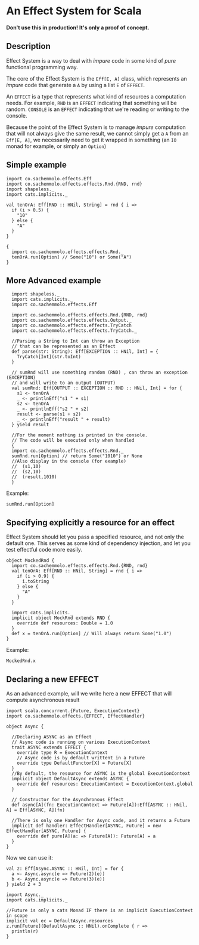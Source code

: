 An Effect System for Scala
==========================

**Don't use this in production! It's only a proof of concept.**
 
Description
-----------

Effect System is a way to deal with _impure_ code in some kind of _pure_ functional programming way.

The core of the Effect System is the `Eff[E, A]` class, which represents an _impure_ code 
that generate a `A` by using a list `E` of `EFFECT`.

An `EFFECT` is a type that represents what kind of resources a computation needs. For example, 
`RND` is an `EFFECT` indicating that something will be random. 
`CONSOLE` is an `EFFECT` indicating that we're reading or writing to the console.
 
Because the point of the Effect System is to manage _impure_ computation that will not always
 give the same result, we cannot simply get a `A` from an `Eff[E, A]`, 
 we necessarily need to get it wrapped in something (an `IO`  monad for example, or simply an `Option`)
 
  
Simple example
--------------

```tut:silent
import co.sachemmolo.effects.Eff
import co.sachemmolo.effects.effects.Rnd.{RND, rnd}
import shapeless._
import cats.implicits._

val tenOrA: Eff[RND :: HNil, String] = rnd { i =>
  if (i > 0.5) {
    "10"
  } else {
    "A"
  }
}

{
  import co.sachemmolo.effects.effects.Rnd._
  tenOrA.run[Option] // Some("10") or Some("A")
}
```

More Advanced example
---------------------


```tut:silent
  import shapeless._
  import cats.implicits._
  import co.sachemmolo.effects.Eff

  import co.sachemmolo.effects.effects.Rnd.{RND, rnd}
  import co.sachemmolo.effects.effects.Output._
  import co.sachemmolo.effects.effects.TryCatch
  import co.sachemmolo.effects.effects.TryCatch._

  //Parsing a String to Int can throw an Exception
  // that can be represented as an Effect
  def parse(str: String): Eff[EXCEPTION :: HNil, Int] = {
    TryCatch[Int](str.toInt)
  }

  // sumRnd will use something random (RND) , can throw an exception (EXCEPTION)
  // and will write to an output (OUTPUT)
  val sumRnd: Eff[OUTPUT :: EXCEPTION :: RND :: HNil, Int] = for {
    s1 <- tenOrA
    _ <- printlnEff("s1 " + s1)
    s2 <- tenOrA
    _ <- printlnEff("s2 " + s2)
    result <- parse(s1 + s2)
    _ <- printlnEff("result " + result)
  } yield result

  //For the moment nothing is printed in the console.
  // The code will be executed only when handled
  {
  import co.sachemmolo.effects.effects.Rnd._
  sumRnd.run[Option] // return Some("1010") or None
  //Also display in the console (for example)
  //  (s1,10)
  //  (s2,10)
  //  (result,1010)
  }
```

Example:
```tut:silent
sumRnd.run[Option]
```

Specifying explicitly a resource for an effect
----------------------------------------------

Effect System should let you pass a specified resource, and not only the default one.
This serves as some kind of dependency injection, and let you test effectful code more easily.

```tut:silent
object MockedRnd {
  import co.sachemmolo.effects.effects.Rnd.{RND, rnd}
  val tenOrA: Eff[RND :: HNil, String] = rnd { i =>
    if (i > 0.9) {
      i.toString
    } else {
      "A"
    }
  }

  import cats.implicits._
  implicit object MockRnd extends RND {
    override def resources: Double = 1.0
  }
  def x = tenOrA.run[Option] // Will always return Some("1.0")
}
```

Example:
```tut:silent
MockedRnd.x
```


Declaring a new EFFECT
----------------------

As an advanced example, will we write here a new EFFECT that will compute asynchronous result

```tut:silent
import scala.concurrent.{Future, ExecutionContext}
import co.sachemmolo.effects.{EFFECT, EffectHandler}

object Async {
   
  //Declaring ASYNC as an Effect
  // Async code is running on various ExecutionContext
  trait ASYNC extends EFFECT {
    override type R = ExecutionContext
    // Async code is by default writtent in a Future
    override type DefaultFunctor[X] = Future[X] 
  }
  //By default, the resource for ASYNC is the global ExecutionContext
  implicit object DefaultAsync extends ASYNC {
    override def resources: ExecutionContext = ExecutionContext.global
  }

  // Constructor for the Asynchronous Effect
  def async[A](fn: ExecutionContext => Future[A]):Eff[ASYNC :: HNil, A] = Eff[ASYNC, A](fn)

  //There is only one Handler for Async code, and it returns a Future
  implicit def handler: EffectHandler[ASYNC, Future] = new EffectHandler[ASYNC, Future] {
    override def pure[A](a: => Future[A]): Future[A] = a
  }
}
```

Now we can use it:

```tut:silent
val z: Eff[Async.ASYNC :: HNil, Int] = for {
  a <- Async.async(e => Future(2)(e))
  b <- Async.async(e => Future(3)(e))
} yield 2 + 3

import Async._
import cats.implicits._

//Future is only a cats Monad IF there is an implicit ExecutionContext in scope
implicit val ec = DefaultAsync.resources
z.run[Future](DefaultAsync :: HNil).onComplete { r => 
  println(r)
}
```
 
